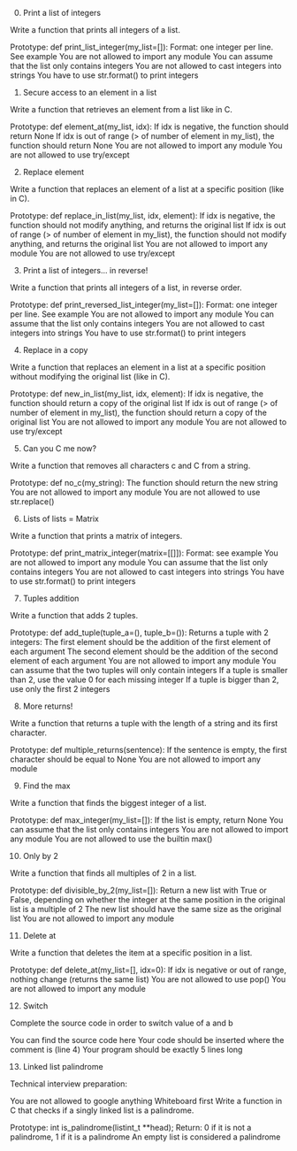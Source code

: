 0. Print a list of integers

Write a function that prints all integers of a list.

Prototype: def print_list_integer(my_list=[]):
Format: one integer per line. See example
You are not allowed to import any module
You can assume that the list only contains integers
You are not allowed to cast integers into strings
You have to use str.format() to print integers

1. Secure access to an element in a list

Write a function that retrieves an element from a list like in C.

Prototype: def element_at(my_list, idx):
If idx is negative, the function should return None
If idx is out of range (> of number of element in my_list), the function should return None
You are not allowed to import any module
You are not allowed to use try/except

2. Replace element

Write a function that replaces an element of a list at a specific position (like in C).

Prototype: def replace_in_list(my_list, idx, element):
If idx is negative, the function should not modify anything, and returns the original list
If idx is out of range (> of number of element in my_list), the function should not modify anything, and returns the original list
You are not allowed to import any module
You are not allowed to use try/except

3. Print a list of integers... in reverse!

Write a function that prints all integers of a list, in reverse order.

Prototype: def print_reversed_list_integer(my_list=[]):
Format: one integer per line. See example
You are not allowed to import any module
You can assume that the list only contains integers
You are not allowed to cast integers into strings
You have to use str.format() to print integers

4. Replace in a copy

Write a function that replaces an element in a list at a specific position without modifying the original list (like in C).

Prototype: def new_in_list(my_list, idx, element):
If idx is negative, the function should return a copy of the original list
If idx is out of range (> of number of element in my_list), the function should return a copy of the original list
You are not allowed to import any module
You are not allowed to use try/except

5. Can you C me now?

Write a function that removes all characters c and C from a string.

Prototype: def no_c(my_string):
The function should return the new string
You are not allowed to import any module
You are not allowed to use str.replace()

6. Lists of lists = Matrix

Write a function that prints a matrix of integers.

Prototype: def print_matrix_integer(matrix=[[]]):
Format: see example
You are not allowed to import any module
You can assume that the list only contains integers
You are not allowed to cast integers into strings
You have to use str.format() to print integers

7. Tuples addition

Write a function that adds 2 tuples.

Prototype: def add_tuple(tuple_a=(), tuple_b=()):
Returns a tuple with 2 integers:
The first element should be the addition of the first element of each argument
The second element should be the addition of the second element of each argument
You are not allowed to import any module
You can assume that the two tuples will only contain integers
If a tuple is smaller than 2, use the value 0 for each missing integer
If a tuple is bigger than 2, use only the first 2 integers

8. More returns!

Write a function that returns a tuple with the length of a string and its first character.

Prototype: def multiple_returns(sentence):
If the sentence is empty, the first character should be equal to None
You are not allowed to import any module

9. Find the max

Write a function that finds the biggest integer of a list.

Prototype: def max_integer(my_list=[]):
If the list is empty, return None
You can assume that the list only contains integers
You are not allowed to import any module
You are not allowed to use the builtin max()

10. Only by 2

Write a function that finds all multiples of 2 in a list.

Prototype: def divisible_by_2(my_list=[]):
Return a new list with True or False, depending on whether the integer at the same position in the original list is a multiple of 2
The new list should have the same size as the original list
You are not allowed to import any module

11. Delete at

Write a function that deletes the item at a specific position in a list.

Prototype: def delete_at(my_list=[], idx=0):
If idx is negative or out of range, nothing change (returns the same list)
You are not allowed to use pop()
You are not allowed to import any module

12. Switch

Complete the source code in order to switch value of a and b

You can find the source code here
Your code should be inserted where the comment is (line 4)
Your program should be exactly 5 lines long

13. Linked list palindrome

Technical interview preparation:

You are not allowed to google anything
Whiteboard first
Write a function in C that checks if a singly linked list is a palindrome.

Prototype: int is_palindrome(listint_t **head);
Return: 0 if it is not a palindrome, 1 if it is a palindrome
An empty list is considered a palindrome

